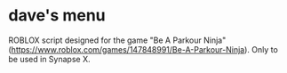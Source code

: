 # dave's menu
ROBLOX script designed for the game "Be A Parkour Ninja" (https://www.roblox.com/games/147848991/Be-A-Parkour-Ninja). Only to be used in Synapse X.
